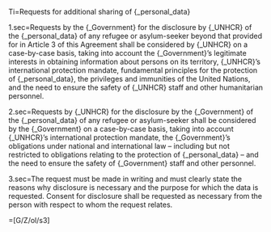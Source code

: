 Ti=Requests for additional sharing of {_personal_data}

1.sec=Requests by the {_Government} for the disclosure by {_UNHCR} of the {_personal_data} of any refugee or asylum-seeker beyond that provided for in Article 3 of this Agreement shall be considered by {_UNHCR} on a case-by-case basis, taking into account the {_Government}’s legitimate interests in obtaining information about persons on its territory, {_UNHCR}’s international protection mandate, fundamental principles for the protection of {_personal_data}, the privileges and immunities of the United Nations, and the need to ensure the safety of {_UNHCR} staff and other humanitarian personnel.

2.sec=Requests by {_UNHCR} for the disclosure by the {_Government} of the {_personal_data} of any refugee or asylum-seeker shall be considered by the {_Government} on a case-by-case basis, taking into account {_UNHCR}’s international protection mandate, the {_Government}’s obligations under national and international law – including but not restricted to obligations relating to the protection of {_personal_data} – and the need to ensure the safety of {_Government} staff and other personnel.

3.sec=The request must be made in writing and must clearly state the reasons why disclosure is necessary and the purpose for which the data is requested. Consent for disclosure shall be requested as necessary from the person with respect to whom the request relates.

=[G/Z/ol/s3]

